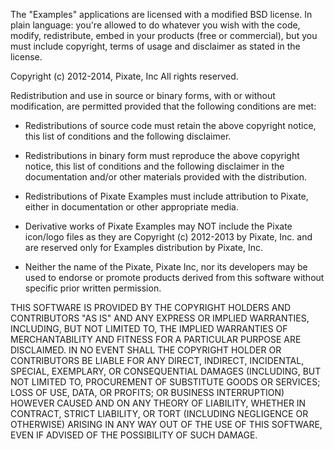 The "Examples" applications are licensed with a modified BSD
license. In plain language: you're allowed to do whatever you wish
with the code, modify, redistribute, embed in your products (free or
commercial), but you must include copyright, terms of usage and
disclaimer as stated in the license. 

Copyright (c) 2012-2014, Pixate, Inc
All rights reserved.

Redistribution and use in source or binary forms,
with or without modification, are permitted provided
that the following conditions are met: 

- Redistributions of source code must retain the above copyright
  notice, this list of conditions and the following disclaimer. 

- Redistributions in binary form must reproduce the above copyright
  notice, this list of conditions and the following disclaimer in the
  documentation and/or other materials provided with the
  distribution. 

- Redistributions of Pixate Examples must include attribution to
  Pixate, either in documentation or other appropriate media.

- Derivative works of Pixate Examples may NOT include the Pixate
  icon/logo files as they are Copyright (c) 2012-2013 by
  Pixate, Inc. and are reserved only for Examples distribution by
  Pixate, Inc.

- Neither the name of the Pixate, Pixate Inc, nor its developers 
  may be used to endorse or promote products derived from
  this software without specific prior written permission. 

THIS SOFTWARE IS PROVIDED BY THE COPYRIGHT HOLDERS AND CONTRIBUTORS
"AS IS" AND ANY EXPRESS OR IMPLIED WARRANTIES, INCLUDING, BUT NOT
LIMITED TO, THE IMPLIED WARRANTIES OF MERCHANTABILITY AND FITNESS FOR
A PARTICULAR PURPOSE ARE DISCLAIMED. IN NO EVENT SHALL THE COPYRIGHT
HOLDER OR CONTRIBUTORS BE LIABLE FOR ANY DIRECT, INDIRECT, INCIDENTAL,
SPECIAL, EXEMPLARY, OR CONSEQUENTIAL DAMAGES (INCLUDING, BUT NOT
LIMITED TO, PROCUREMENT OF SUBSTITUTE GOODS OR SERVICES; LOSS OF USE,
DATA, OR PROFITS; OR BUSINESS INTERRUPTION) HOWEVER CAUSED AND ON ANY
THEORY OF LIABILITY, WHETHER IN CONTRACT, STRICT LIABILITY, OR TORT
(INCLUDING NEGLIGENCE OR OTHERWISE) ARISING IN ANY WAY OUT OF THE USE
OF THIS SOFTWARE, EVEN IF ADVISED OF THE POSSIBILITY OF SUCH DAMAGE.
